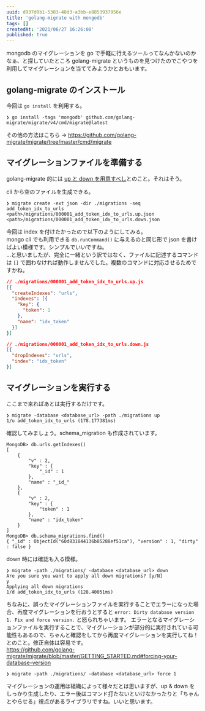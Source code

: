 ```yaml
---
uuid: d937d0b1-5383-48d3-a3bb-e8853937956e
title: 'golang-migrate with mongodb'
tags: []
createdAt: '2021/06/27 16:26:00'
published: true
---
```


mongodb のマイグレーションを go で手軽に行えるツールってなんかないのかなぁ、と探していたところ golang-migrate というものを見つけたのでこやつを利用してマイグレーションを当ててみようかとおもいます。

## golang-migrate のインストール

今回は `go install` を利用する。

```shell
❯ go install -tags 'mongodb' github.com/golang-migrate/migrate/v4/cmd/migrate@latest
```

その他の方法はこちら -> https://github.com/golang-migrate/migrate/tree/master/cmd/migrate

## マイグレーションファイルを準備する

golang-migrate 的には [up と down を用意すべし](https://github.com/golang-migrate/migrate#migration-files)とのこと。それはそう。

cli から空のファイルを生成できる。

```shell
❯ migrate create -ext json -dir ./migrations -seq add_token_idx_to_urls
<path>/migrations/000001_add_token_idx_to_urls.up.json
<path>/migrations/000001_add_token_idx_to_urls.down.json
```

今回は index を付けたかったので以下のようにしてみる。  
mongo cli でも利用できる `db.runCommand()` に与えるのと同じ形で json を書けばよい模様です。シンプルでいいですね。  
…と思いましたが、完全に一緒という訳ではなく、ファイルに記述するコマンドは `[]` で囲わなければ動作しませんでした。複数のコマンドに対応させるためですかね。

```json
// ./migrations/000001_add_token_idx_to_urls.up.js
[{
  "createIndexes": "urls",
  "indexes": [{
    "key": {
      "token": 1
    },
    "name": "idx_token"
  }]
}]

// ./migrations/000001_add_token_idx_to_urls.down.js
[{
  "dropIndexes": "urls",
  "index": "idx_token"
}]
```

## マイグレーションを実行する

ここまで来ればあとは実行するだけです。

```shell
❯ migrate -database <database_url> -path ./migrations up
1/u add_token_idx_to_urls (178.177381ms)
```

確認してみましょう。schema_migration も作成されています。

```shell
MongoDB> db.urls.getIndexes()
[
	{
		"v" : 2,
		"key" : {
			"_id" : 1
		},
		"name" : "_id_"
	},
	{
		"v" : 2,
		"key" : {
			"token" : 1
		},
		"name" : "idx_token"
	}
]
MongoDB> db.schema_migrations.find()
{ "_id" : ObjectId("60d831844136b85288ef51ca"), "version" : 1, "dirty" : false }
```

down 時には確認も入る模様。

```shell
❯ migrate -path ./migrations/ -database <database_url> down
Are you sure you want to apply all down migrations? [y/N]
y
Applying all down migrations
1/d add_token_idx_to_urls (128.40051ms)
```

ちなみに、誤ったマイグレーションファイルを実行することでエラーになった場合、再度マイグレーションを行おうとすると `error: Dirty database version 1. Fix and force version.` と怒られちゃいます。
エラーとなるマイグレーションファイルを実行することで、マイグレーションが部分的に実行されている可能性もあるので、ちゃんと確認をしてから再度マイグレーションを実行してね！とのこと。修正自体は容易です。  
https://github.com/golang-migrate/migrate/blob/master/GETTING_STARTED.md#forcing-your-database-version

```shell
❯ migrate -path ./migrations/ -database <database_url> force 1
```

マイグレーションの運用は組織によって様々だとは思いますが、up & down をしっかり生成したり、エラー後はコマンド打たないといけなかったりと「ちゃんとやらせる」視点があるライブラリですね。いいと思います。
